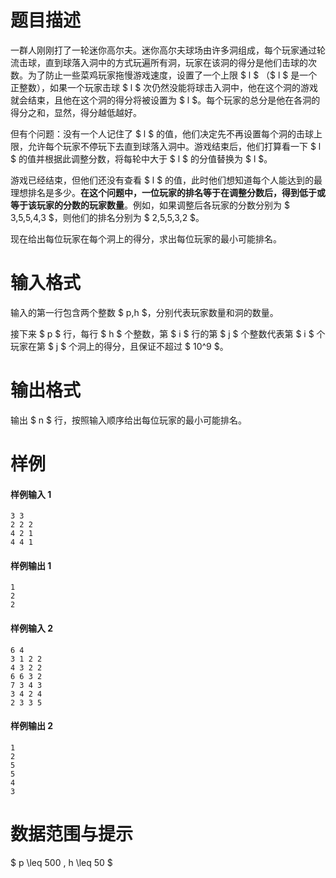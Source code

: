 
# 题目描述

一群人刚刚打了一轮迷你高尔夫。迷你高尔夫球场由许多洞组成，每个玩家通过轮流击球，直到球落入洞中的方式玩遍所有洞，玩家在该洞的得分是他们击球的次数。为了防止一些菜鸡玩家拖慢游戏速度，设置了一个上限 $ l $ （$ l $ 是一个正整数），如果一个玩家击球 $ l $ 次仍然没能将球击入洞中，他在这个洞的游戏就会结束，且他在这个洞的得分将被设置为 $ l $。每个玩家的总分是他在各洞的得分之和，显然，得分越低越好。

但有个问题：没有一个人记住了 $ l $ 的值，他们决定先不再设置每个洞的击球上限，允许每个玩家不停玩下去直到球落入洞中。游戏结束后，他们打算看一下 $ l $ 的值并根据此调整分数，将每轮中大于 $ l $ 的分值替换为 $ l $。

游戏已经结束，但他们还没有查看 $ l $ 的值，此时他们想知道每个人能达到的最理想排名是多少。**在这个问题中，一位玩家的排名等于在调整分数后，得到低于或等于该玩家的分数的玩家数量**。例如，如果调整后各玩家的分数分别为 $ 3,5,5,4,3 $，则他们的排名分别为 $ 2,5,5,3,2 $。

现在给出每位玩家在每个洞上的得分，求出每位玩家的最小可能排名。

# 输入格式

输入的第一行包含两个整数 $ p,h $，分别代表玩家数量和洞的数量。

接下来 $ p $ 行，每行 $ h $ 个整数，第 $ i $ 行的第 $ j $ 个整数代表第 $ i $ 个玩家在第 $ j $ 个洞上的得分，且保证不超过 $ 10^9 $。

# 输出格式

输出 $ n $ 行，按照输入顺序给出每位玩家的最小可能排名。

# 样例

#### 样例输入 1
```plain
3 3
2 2 2
4 2 1
4 4 1
```

#### 样例输出 1
```plain
1
2
2
```

#### 样例输入 2
```plain
6 4
3 1 2 2
4 3 2 2
6 6 3 2
7 3 4 3
3 4 2 4
2 3 3 5
```

#### 样例输出 2
```plain
1
2
5
5
4
3
```


# 数据范围与提示

$ p \leq 500 , h \leq 50 $

